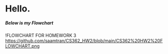 # Hello.

##### Below is my Flowchart

!FLOWCHART FOR HOMEWORK 3 https://github.com/saamtran/CS362_HW2/blob/main/CS362%20HW2%20FLOWCHART.png
